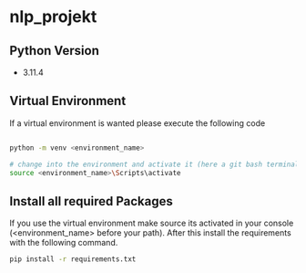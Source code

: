 # nlp_projekt

## Python Version
- 3.11.4

## Virtual Environment

If a virtual environment is wanted please execute the following code

```sh

python -m venv <environment_name>

# change into the environment and activate it (here a git bash terminal was opened)
source <environment_name>\Scripts\activate

```

## Install all required Packages

If you use the virtual environment make source its activated in your console (<environment_name> before your path). After this install the requirements with the following command.

```sh
pip install -r requirements.txt
```